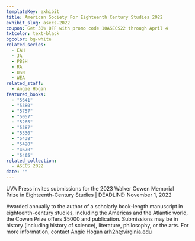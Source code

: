 ```yaml
---
templateKey: exhibit
title: American Society For Eighteenth Century Studies 2022
exhibit_slug: asecs-2022
coupon: Get 30% OFF with promo code 10ASECS22 through April 4
txtcolor: text-black
bgcolor: bg-white
related_series:
  - EAH
  - JA
  - PBSH
  - RA
  - USN
  - WEA
related_staff:
  - Angie Hogan
featured_books:
  - "5641"
  - "5380"
  - "5757"
  - "5057"
  - "5265"
  - "5387"
  - "5330"
  - "5438"
  - "5420"
  - "4670"
  - "5465"
related_collection:
  - ASECS 2022
date: ""
---
```

UVA Press invites submissions for the 2023 Walker Cowen Memorial Prize in Eighteenth-Century Studies | DEADLINE: November 1, 2022

Awarded annually to the author of a scholarly book-length manuscript in eighteenth-century studies, including the Americas and the Atlantic world, the Cowen Prize offers $5000 and publication. Submissions may be in history (including history of science), literature, philosophy, or the arts. For more information, contact Angie Hogan [arh2h@virginia.edu](mailto:arh2h@virginia.edu)